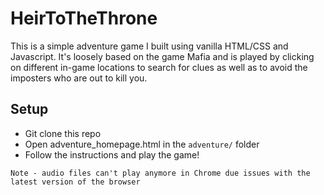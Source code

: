 # HeirToTheThrone

This is a simple adventure game I built using vanilla HTML/CSS and Javascript. It's loosely based on the game Mafia and is played by clicking on different in-game locations to search for clues as well as to avoid the imposters who are out to kill you.

## Setup

- Git clone this repo
- Open adventure_homepage.html in the ``` adventure/ ``` folder
- Follow the instructions and play the game!

``` Note - audio files can't play anymore in Chrome due issues with the latest version of the browser ```
